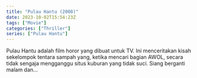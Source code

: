 ```yaml
---
title: "Pulau Hantu (2008)"
date: 2023-10-02T15:54:23Z
tags: ["Movie"]
categories: ["Thriller"]
series: ["Pulau Hantu"]
---
```


Pulau Hantu adalah film horor yang dibuat untuk TV. Ini menceritakan kisah sekelompok tentara sampah yang, ketika mencari bagian AWOL, secara tidak sengaja mengganggu situs kuburan yang tidak suci. Siang berganti malam dan...

<mux-player stream-type="on-demand"
  src="https://kp3d-my.sharepoint.com/personal/ryoo_kp3d_onmicrosoft_com/_layouts/15/download.aspx?share=Eff0bdGnFYVIrhl3GiwkBgsBJf9cyKg1w9-G8p4J7KgOeQ" metadata-video-title="Pulau Hantu (2008)" prefer-playback="mse" controls>
  </mux-player>
  
  
  <script src="https://cdn.jsdelivr.net/npm/@mux/mux-player"></script>
  
 <script id="STG6nl6a3cjI58qwpi2q2R6rzpusTMy5LqDCc1KtmTw" type="application/ld+json">
 {
  "@context": "https://schema.org/",
  "@type": "VideoObject",
  "name": "Pulau Hantu (2008)",
  "contentUrl": "https://stream.mux.com/STG6nl6a3cjI58qwpi2q2R6rzpusTMy5LqDCc1KtmTw.m3u8",
  "thumbnailUrl": "https://www.themoviedb.org/t/p/original/nfuTU8dCm0003WD9K2s1xyVqes2.jpg?width=314&fit_mode=preserve&time=25",
  "uploadDate": "2023-10-02T15:54:23Z",
}

</script>
